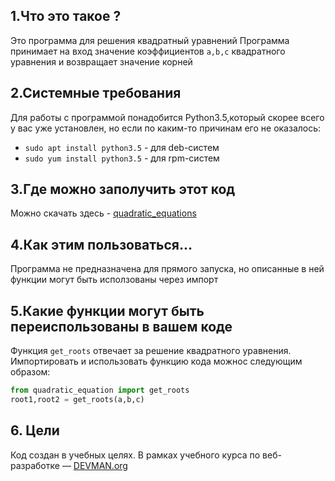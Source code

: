 ## 1.Что это такое ?
Это программа для решения квадратный уравнений
Программа принимает на вход значение коэффициентов `a,b,c` квадратного уравнения и возвращает значение корней

## 2.Системные требования
Для работы с программой понадобится Python3.5,который скорее всего у вас уже установлен, но если по каким-то причинам его не оказалось:
 -   `sudo apt install python3.5` - для deb-систем
 -   `sudo yum install python3.5` - для rpm-систем

## 3.Где можно заполучить этот  код  
Можно скачать здесь - [quadratic_equations](https://github.com/aligang/7_mistery_fix)

## 4.Как этим пользоваться...   
Программа не предназначена для прямого запуска, но описанные в ней функции  могут  быть исползованы через импорт

## 5.Какие функции могут быть переиспользованы в вашем коде
Функция `get_roots` отвечает  за решение квадратного уравнения.
Импортировать и использовать функцию кода можноc  следующим образом:  
```python
from quadratic_equation import get_roots
root1,root2 = get_roots(a,b,c)
```

## 6. Цели
Код создан в учебных целях. В рамках учебного курса по веб-разработке ― [DEVMAN.org](https://devman.org)

